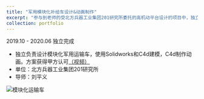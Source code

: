 ```yaml
---
title: "军用模块化补给车设计&动画制作"
excerpt: "参与到老师的受北方兵器工业集团201研究所委托的高机动平台设计的项目中，独立负责设计模块化的军用运输车，使用solidworks 和c4d建模，c4d制作动画。方案获得甲方认可。<br/><img src='https://cdn.jsdelivr.net/gh/george-wyy/MyPic/202305222251987.png'>"
collection: portfolio
---
```



2019.10 - 2020.06 独立完成

- 独立负责设计模块化军用运输车，使用Solidworks和C4d建模，C4d制作动画。方案获得甲方认可[（视频）](https://pan.baidu.com/s/17w12vb1j8-7dBCkVp3albw?pwd=daqq)
- 单位：北方兵器工业集团201研究所
- 导师：刘平义

 ![模块化运输车](https://cdn.jsdelivr.net/gh/george-wyy/MyPic/202305222251987.png)